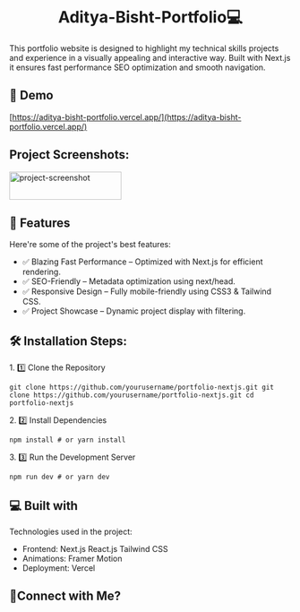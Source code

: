 <h1 align="center" id="title">Aditya-Bisht-Portfolio💻</h1>

<p id="description">This portfolio website is designed to highlight my technical skills projects and experience in a visually appealing and interactive way. Built with Next.js it ensures fast performance SEO optimization and smooth navigation.</p>

<h2>🚀 Demo</h2>

[https://aditya-bisht-portfolio.vercel.app/](https://aditya-bisht-portfolio.vercel.app/)

<h2>Project Screenshots:</h2>

<img src="![Screenshot 2025-03-06 081244](https://github.com/user-attachments/assets/fac93195-f5bf-4d8c-bce6-906d716d7afe)
" alt="project-screenshot" width="200" height="50/">

  
  
<h2>🧐 Features</h2>

Here're some of the project's best features:

*   ✅ Blazing Fast Performance – Optimized with Next.js for efficient rendering.
*   ✅ SEO-Friendly – Metadata optimization using next/head.
*   ✅ Responsive Design – Fully mobile-friendly using CSS3 & Tailwind CSS.
*   ✅ Project Showcase – Dynamic project display with filtering.

<h2>🛠️ Installation Steps:</h2>

<p>1. 1️⃣ Clone the Repository</p>

```
git clone https://github.com/yourusername/portfolio-nextjs.git git clone https://github.com/yourusername/portfolio-nextjs.git cd portfolio-nextjs
```

<p>2. 2️⃣ Install Dependencies</p>

```
npm install # or yarn install
```

<p>3. 3️⃣ Run the Development Server</p>

```
npm run dev # or yarn dev
```

  
  
<h2>💻 Built with</h2>

Technologies used in the project:

*   Frontend: Next.js React.js Tailwind CSS
*   Animations: Framer Motion
*   Deployment: Vercel

<h2>💖Connect with Me?</h2>
